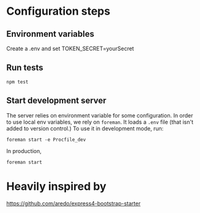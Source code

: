 # Configuration steps

## Environment variables

Create a .env and set
TOKEN_SECRET=yourSecret

## Run tests

`npm test`

## Start development server

The server relies on environment variable for some configuration.
In order to use local env variables, we rely on `foreman`. It loads a `.env`
file (that isn't added to version control.) To use it in development mode, run:

`foreman start -e Procfile_dev`

In production,

`foreman start`

# Heavily inspired by

https://github.com/aredo/express4-bootstrap-starter

